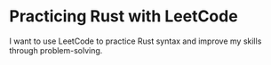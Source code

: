 # Practicing Rust with LeetCode

I want to use LeetCode to practice Rust syntax and improve my skills through problem-solving.